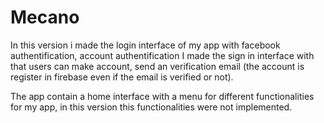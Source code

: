 # Mecano

In this version i made the login interface of my app with facebook authentification, account authentification
I made the sign in interface with that users can make account, send an verification email (the account is register in firebase even if 
the email is verified or not).

The app contain a home interface with a menu for different functionalities for my app, in this version this functionalities were not 
implemented.
